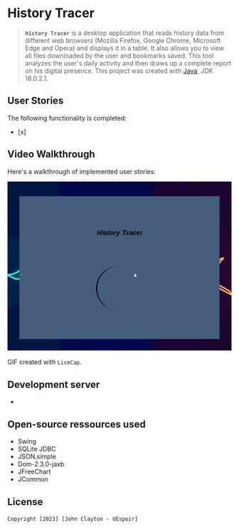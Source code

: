# History Tracer

> **`History Tracer`** is a desktop application that reads history data from different web browsers (Mozilla Firefox, Google Chrome, Microsoft Edge and Opera) and displays it in a table. It also allows you to view all files downloaded by the user and bookmarks saved. This tool analyzes the user's daily activity and then draws up a complete report on his digital presence.
This project was created with [Java](https://www.oracle.com/java/technologies/javase/jdk18-archive-downloads.html), JDK 18.0.2.1.


## User Stories

The following functionality is completed:
- [x]  


## Video Walkthrough

Here's a walkthrough of implemented user stories:

<img src='historyTracer.gif' title='Video Walkthrough' width='' alt='Video Walkthrough' />

GIF created with `LiceCap`.


## Development server
* 


## Open-source ressources used
* Swing
* SQLite JDBC 
* JSON.simple
* Dom-2.3.0-jaxb
* JFreeChart
* JCommon


## License

    Copyright [2023] [John Clayton - UEspoir]

